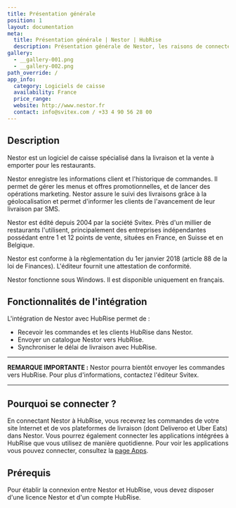 ```yaml
---
title: Présentation générale
position: 1
layout: documentation
meta:
  title: Présentation générale | Nestor | HubRise
  description: Présentation générale de Nestor, les raisons de connecter votre caisse à HubRise et liste des fonctionnalités de l'intégration avec HubRise.
gallery:
  - __gallery-001.png
  - __gallery-002.png
path_override: /
app_info:
  category: Logiciels de caisse
  availability: France
  price_range:
  website: http://www.nestor.fr
  contact: info@svitex.com / +33 4 90 56 28 00
---
```


## Description

Nestor est un logiciel de caisse spécialisé dans la livraison et la vente à emporter pour les restaurants.

Nestor enregistre les informations client et l'historique de commandes. Il permet de gérer les menus et offres promotionnelles, et de lancer des opérations marketing. Nestor assure le suivi des livraisons grâce à la géolocalisation et permet d'informer les clients de l'avancement de leur livraison par SMS.

Nestor est édité depuis 2004 par la société Svitex. Près d'un millier de restaurants l'utilisent, principalement des entreprises indépendantes possédant entre 1 et 12 points de vente, situées en France, en Suisse et en Belgique.

Nestor est conforme à la règlementation du 1er janvier 2018 (article 88 de la loi de Finances). L'éditeur fournit une attestation de conformité.

Nestor fonctionne sous Windows. Il est disponible uniquement en français.

## Fonctionnalités de l'intégration

L'intégration de Nestor avec HubRise permet de :

- Recevoir les commandes et les clients HubRise dans Nestor.
- Envoyer un catalogue Nestor vers HubRise.
- Synchroniser le délai de livraison avec HubRise.

---

**REMARQUE IMPORTANTE :** Nestor pourra bientôt envoyer les commandes vers HubRise. Pour plus d'informations, contactez l'éditeur Svitex.

---

## Pourquoi se connecter ?

En connectant Nestor à HubRise, vous recevrez les commandes de votre site Internet et de vos plateformes de livraison (dont Deliveroo et Uber Eats) dans Nestor. Vous pourrez également connecter les applications intégrées à HubRise que vous utilisez de manière quotidienne. Pour voir les applications vous pouvez connecter, consultez la [page Apps](/apps).

## Prérequis

Pour établir la connexion entre Nestor et HubRise, vous devez disposer d'une licence Nestor et d'un compte HubRise.
